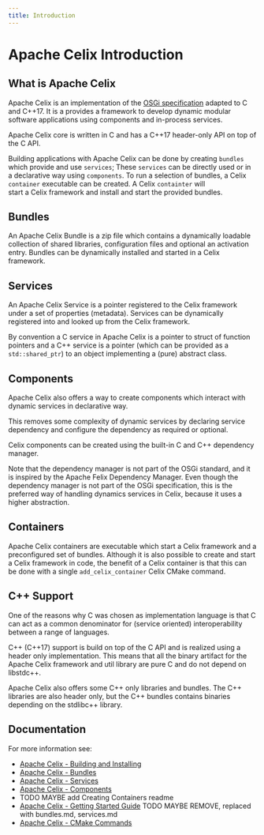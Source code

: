 ```yaml
---
title: Introduction
---
```


<!--
Licensed to the Apache Software Foundation (ASF) under one or more
contributor license agreements.  See the NOTICE file distributed with
this work for additional information regarding copyright ownership.
The ASF licenses this file to You under the Apache License, Version 2.0
(the "License"); you may not use this file except in compliance with
the License.  You may obtain a copy of the License at
   
    http://www.apache.org/licenses/LICENSE-2.0

Unless required by applicable law or agreed to in writing, software
distributed under the License is distributed on an "AS IS" BASIS,
WITHOUT WARRANTIES OR CONDITIONS OF ANY KIND, either express or implied.
See the License for the specific language governing permissions and
limitations under the License.
-->

# Apache Celix Introduction

## What is Apache Celix
Apache Celix is an implementation of the [OSGi specification](https://www.osgi.org/developer/specifications) 
adapted to C and C++17. 
It is a provides a framework to develop dynamic modular software applications using components and in-process services.

Apache Celix core is written in C and has a C++17 header-only API on top of the C API. 

Building applications with Apache Celix can be done by creating `bundles` which provide and use `services`; 
These `services` can be directly used or in a declarative way using `components`. 
To run a selection of bundles, a Celix `container` executable can be created. A Celix `containter` will  
start a Celix framework and install and start the provided bundles.  

## Bundles
An Apache Celix Bundle is a zip file which contains a dynamically loadable collection of shared libraries, 
configuration files and optional an activation entry. 
Bundles can be dynamically installed and started in a Celix framework.

## Services
An Apache Celix Service is a pointer registered to the Celix framework under a set of properties (metadata).
Services can be dynamically registered into and looked up from the Celix framework.

By convention a C service in Apache Celix is a pointer to struct of function pointers and a C++ service is a pointer
(which can be provided as a `std::shared_ptr`) to an object implementing a (pure) abstract class.

## Components
Apache Celix also offers a way to create components which interact with dynamic services in declarative way. 

This removes some complexity of dynamic services by declaring service dependency and configure the dependency 
as required or optional. 

Celix components can be created using the built-in C and C++ dependency manager.

Note that the dependency manager is not part of the OSGi standard, and it is inspired by the 
Apache Felix Dependency Manager. 
Even though the dependency manager is not part of the OSGi specification, 
this is the preferred way of handling dynamics services in Celix, because it uses a higher abstraction.

## Containers
Apache Celix containers are executable which start a Celix framework and a preconfigured set of bundles. 
Although it is also possible to create and start a Celix framework in code, the benefit of a Celix container 
is that this can be done with a single `add_celix_container` Celix CMake command. 

## C++ Support

One of the reasons why C was chosen as implementation language is that C can act as a common denominator for 
(service oriented) interoperability between a range of languages.

C++ (C++17) support is build on top of the C API and is realized using a header only implementation. 
This means that all the binary artifact for the Apache Celix framework and util library are pure C and do not depend on 
libstdc++. 

Apache Celix also offers some C++ only libraries and bundles. The C++ libraries are also header only, but the C++
bundles contains binaries depending on the stdlibc++ library.

## Documentation

For more information see:

* [Apache Celix - Building and Installing](../building/README.md)
* [Apache Celix - Bundles](bundles.md)
* [Apache Celix - Services](services.md)
* [Apache Celix - Components](components.md)
* TODO MAYBE add Creating Containers readme
* [Apache Celix - Getting Started Guide](../getting_started/README.md) TODO MAYBE REMOVE, replaced with bundles.md, services.md
* [Apache Celix - CMake Commands](../cmake_commands/README.md)
